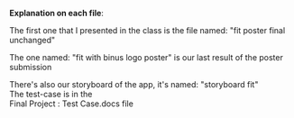 <b>Explanation on each file</b>:


The first one that I presented in the class is the file named:
 "fit poster final unchanged"

The one named:
 "fit with binus logo poster" is our last result of the poster submission

There's also our storyboard of the app, it's named:
 "storyboard fit"<br>
 The test-case is in the<br> Final Project : Test Case.docs file
